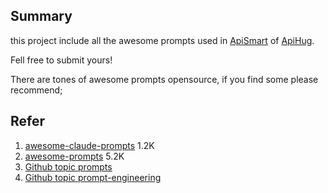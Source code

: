 
## Summary

this project include all the awesome prompts used in [ApiSmart](https://apihug.com/docs/copilot) of [ApiHug](https://apihug.com/).

Fell free to submit yours!


There are tones of awesome prompts opensource, if you find some please recommend;


## Refer

1. [awesome-claude-prompts](https://github.com/langgptai/awesome-claude-prompts)  1.2K
2. [awesome-prompts](https://github.com/ai-boost/awesome-prompts) 5.2K
3. [Github topic prompts](https://github.com/topics/prompts)
4. [Github topic prompt-engineering](https://github.com/topics/prompt-engineering)
